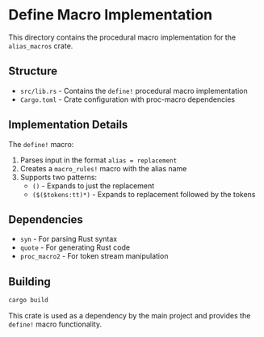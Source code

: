 # Define Macro Implementation

This directory contains the procedural macro implementation for the `alias_macros` crate.

## Structure

- `src/lib.rs` - Contains the `define!` procedural macro implementation
- `Cargo.toml` - Crate configuration with proc-macro dependencies

## Implementation Details

The `define!` macro:

1. Parses input in the format `alias = replacement`
2. Creates a `macro_rules!` macro with the alias name
3. Supports two patterns:
   - `()` - Expands to just the replacement
   - `($($tokens:tt)*)` - Expands to replacement followed by the tokens

## Dependencies

- `syn` - For parsing Rust syntax
- `quote` - For generating Rust code
- `proc_macro2` - For token stream manipulation

## Building

```bash
cargo build
```

This crate is used as a dependency by the main project and provides the `define!` macro functionality.
